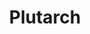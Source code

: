 ---
title: "Plutarch"
hashtag: "plutarch"
tags:
  - Greek
  - Roman
  - Historian
  - Philosopher
  - Human Being
  - dead at the moment
---